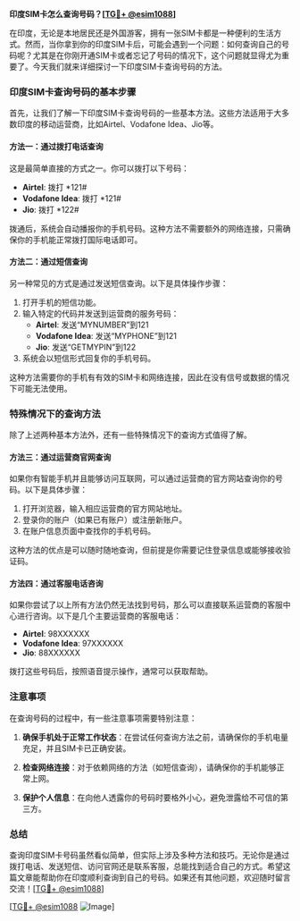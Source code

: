 **印度SIM卡怎么查询号码？[[TG💪+ @esim1088](https://t.me/s/esim1088)]**

在印度，无论是本地居民还是外国游客，拥有一张SIM卡都是一种便利的生活方式。然而，当你拿到你的印度SIM卡后，可能会遇到一个问题：如何查询自己的号码呢？尤其是在你刚开通SIM卡或者忘记了号码的情况下，这个问题就显得尤为重要了。今天我们就来详细探讨一下印度SIM卡查询号码的方法。

### 印度SIM卡查询号码的基本步骤

首先，让我们了解一下印度SIM卡查询号码的一些基本方法。这些方法适用于大多数印度的移动运营商，比如Airtel、Vodafone Idea、Jio等。

#### 方法一：通过拨打电话查询

这是最简单直接的方式之一。你可以拨打以下号码：

- **Airtel**: 拨打 *121#
- **Vodafone Idea**: 拨打 *121#
- **Jio**: 拨打 *122#

拨通后，系统会自动播报你的手机号码。这种方法不需要额外的网络连接，只需确保你的手机能正常拨打国际电话即可。

#### 方法二：通过短信查询

另一种常见的方式是通过发送短信查询。以下是具体操作步骤：

1. 打开手机的短信功能。
2. 输入特定的代码并发送到运营商的服务号码：
   - **Airtel**: 发送“MYNUMBER”到121
   - **Vodafone Idea**: 发送“MYPHONE”到121
   - **Jio**: 发送“GETMYPIN”到122
3. 系统会以短信形式回复你的手机号码。

这种方法需要你的手机有有效的SIM卡和网络连接，因此在没有信号或数据的情况下可能无法使用。

### 特殊情况下的查询方法

除了上述两种基本方法外，还有一些特殊情况下的查询方式值得了解。

#### 方法三：通过运营商官网查询

如果你有智能手机并且能够访问互联网，可以通过运营商的官方网站查询你的号码。以下是具体步骤：

1. 打开浏览器，输入相应运营商的官方网站地址。
2. 登录你的账户（如果已有账户）或注册新账户。
3. 在账户信息页面中查找你的手机号码。

这种方法的优点是可以随时随地查询，但前提是你需要记住登录信息或能够接收验证码。

#### 方法四：通过客服电话咨询

如果你尝试了以上所有方法仍然无法找到号码，那么可以直接联系运营商的客服中心进行咨询。以下是几个主要运营商的客服电话：

- **Airtel**: 98XXXXXX
- **Vodafone Idea**: 97XXXXXX
- **Jio**: 88XXXXXX

拨打这些号码后，按照语音提示操作，通常可以获取帮助。

### 注意事项

在查询号码的过程中，有一些注意事项需要特别注意：

1. **确保手机处于正常工作状态**：在尝试任何查询方法之前，请确保你的手机电量充足，并且SIM卡已正确安装。
   
2. **检查网络连接**：对于依赖网络的方法（如短信查询），请确保你的手机能够正常上网。

3. **保护个人信息**：在向他人透露你的号码时要格外小心，避免泄露给不可信的第三方。

### 总结

查询印度SIM卡号码虽然看似简单，但实际上涉及多种方法和技巧。无论你是通过拨打电话、发送短信、访问官网还是联系客服，总能找到适合自己的方式。希望这篇文章能帮助你在印度顺利查询到自己的号码。如果还有其他问题，欢迎随时留言交流！[[TG💪+ @esim1088](https://t.me/s/esim1088)]

[[TG💪+ @esim1088](https://t.me/s/esim1088) ![Image](https://i.postimg.cc/4NQfJmqS/Snipaste-2025-05-13-00-14-12.png)]